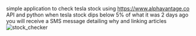 simple application to check tesla stock using https://www.alphavantage.co API and python
when tesla stock dips below 5% of what it was 2 days ago you will receive a SMS message detailing why and linking articles ![stock_checker](https://github.com/user-attachments/assets/5c7cc42e-728b-4957-85ba-0581d6deb1cf)
